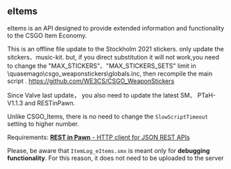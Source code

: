 ## **eItems**
eItems is an API designed to provide extended information and functionality to the CSGO Item Economy.

This is an offline file update to the Stockholm 2021 stickers. only update the sitckers、music-kit. but, if you  direct substitution it will not work,you need to change the "MAX_STICKERS"、"MAX_STICKERS_SETS" limit in \quasemago\csgo_weaponstickers\globals.inc, then recompile the main script . 
https://github.com/WE3CS/CSGO_WeaponStickers

Since Valve last update， you also need to update the latest SM、 PTaH-V1.1.3 and RESTinPawn.

Unlike CSGO_Items, there is no need to change the `SlowScriptTimeout` setting to higher number.

Requirements: [**REST in Pawn** - HTTP client for JSON REST APIs](https://forums.alliedmods.net/showthread.php?t=298024)

Please, be aware that `ItemLog_eItems.smx` is meant only for **debugging functionality**. For this reason, it does not need to be uploaded to the server
